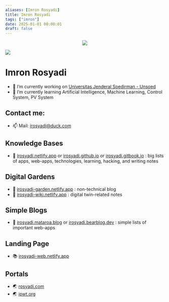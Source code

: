 ```yaml
---
aliases: [Imron Rosyadi]
title: Imron Rosyadi
tags: ["imron"]
date: 2025-01-01 00:00:01
draft: false
---
```


<p align="center">
  <img src="https://source.unsplash.com/200x200/?cat" />
</p>

![](https://readme-typing-svg.herokuapp.com?lines=Hi+%F0%9F%91%8B;I'm+Imron)

  

# Imron Rosyadi

- 🔭 I’m currently working on [Universitas Jenderal Soedirman - Unsoed](http://elektro.ft.unsoed.ac.id/imron-rosyadi/)
- 🌱 I’m currently learning Artificial Intelligence, Machine Learning, Control System, PV System

## Contact me:

- 📫 Mail: irosyadi@duck.com

## Knowledge Bases

- 📕 [irosyadi.netlify.app](https://irosyadi.netlify.app) or [irosyadi.github.io](https://irosyadi.github.io) or [irosyadi.gitbook.io](https://irosyadi.gitbook.io) : big lists of apps, web-apps, technologies, learning, hacking, and writing notes

## Digital Gardens

- 📗 [irosyadi-garden.netlify.app](https://irosyadi-garden.netlify.app) : non-technical blog
- 📘 [irosyadi-wiki.netlify.app](https://irosyadi-wiki.netlify.app) : digital twin-related notes

## Simple Blogs

- 📑 [irosyadi.mataroa.blog](https://irosyadi.mataroa.blog) or [irosyadi.bearblog.dev](https://irosyadi.bearblog.dev) : simple lists of important web-apps

## Landing Page

- 📚 [irosyadi-web.netlify.app](https://irosyadi-web.netlify.app)

## Portals

- 🌏 [rosyadi.com](https://rosyadi.com)
- 🌏 [ipwt.org](https://ipwt.org)
